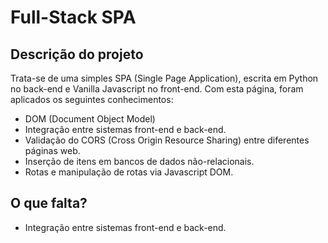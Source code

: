 # Full-Stack SPA

## Descrição do projeto
Trata-se de uma simples SPA (Single Page Application), escrita em Python no back-end e  Vanilla Javascript no front-end. Com esta página, foram aplicados os seguintes conhecimentos:
* DOM (Document Object Model)
* Integração entre sistemas front-end e back-end.
* Validação do CORS (Cross Origin Resource Sharing) entre diferentes páginas web.
* Inserção de itens em bancos de dados não-relacionais.
* Rotas e manipulação de rotas via Javascript DOM.

## O que falta?
* Integração entre sistemas front-end e back-end.



